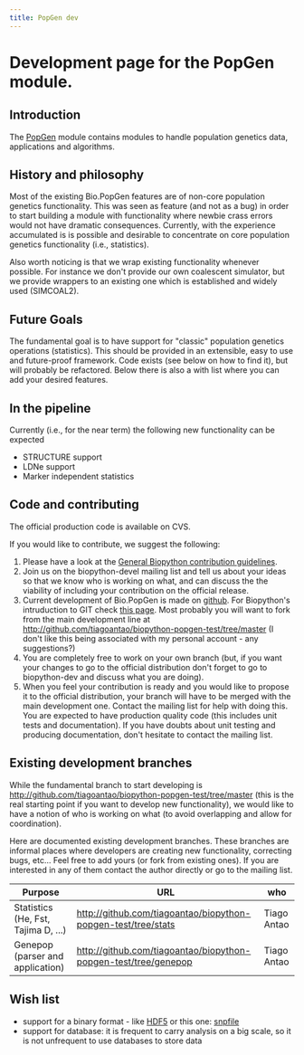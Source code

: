 ```yaml
---
title: PopGen dev
---
```


Development page for the PopGen module.
=======================================

Introduction
------------

The [PopGen](PopGen "wikilink") module contains modules to handle
population genetics data, applications and algorithms.

History and philosophy
----------------------

Most of the existing Bio.PopGen features are of non-core population
genetics functionality. This was seen as feature (and not as a bug) in
order to start building a module with functionality where newbie crass
errors would not have dramatic consequences. Currently, with the
experience accumulated is is possible and desirable to concentrate on
core population genetics functionality (i.e., statistics).

Also worth noticing is that we wrap existing functionality whenever
possible. For instance we don't provide our own coalescent simulator,
but we provide wrappers to an existing one which is established and
widely used (SIMCOAL2).

Future Goals
------------

The fundamental goal is to have support for "classic" population
genetics operations (statistics). This should be provided in an
extensible, easy to use and future-proof framework. Code exists (see
below on how to find it), but will probably be refactored. Below there
is also a with list where you can add your desired features.

In the pipeline
---------------

Currently (i.e., for the near term) the following new functionality can
be expected

-   STRUCTURE support
-   LDNe support
-   Marker independent statistics

Code and contributing
---------------------

The official production code is available on CVS.

If you would like to contribute, we suggest the following:

1.  Please have a look at the [General Biopython contribution
    guidelines](Contributing "wikilink").
2.  Join us on the biopython-devel mailing list and tell us about your
    ideas so that we know who is working on what, and can discuss the
    the viability of including your contribution on the official
    release.
3.  Current development of Bio.PopGen is made on
    [github](http://github.com). For Biopython's intruduction to GIT
    check [this page](GitUsage "wikilink"). Most probably you will want
    to fork from the main development line at
    <http://github.com/tiagoantao/biopython-popgen-test/tree/master> (I
    don't like this being associated with my personal account - any
    suggestions?)
4.  You are completely free to work on your own branch (but, if you want
    your changes to go to the official distribution don't forget to go
    to biopython-dev and discuss what you are doing).
5.  When you feel your contribution is ready and you would like to
    propose it to the official distribution, your branch will have to be
    merged with the main development one. Contact the mailing list for
    help with doing this. You are expected to have production quality
    code (this includes unit tests and documentation). If you have
    doubts about unit testing and producing documentation, don't
    hesitate to contact the mailing list.

Existing development branches
-----------------------------

While the fundamental branch to start developing is
<http://github.com/tiagoantao/biopython-popgen-test/tree/master> (this
is the real starting point if you want to develop new functionality), we
would like to have a notion of who is working on what (to avoid
overlapping and allow for coordination).

Here are documented existing development branches. These branches are
informal places where developers are creating new functionality,
correcting bugs, etc... Feel free to add yours (or fork from existing
ones). If you are interested in any of them contact the author directly
or go to the mailing list.

| Purpose                             | URL                                                               | who         |
|-------------------------------------|-------------------------------------------------------------------|-------------|
| Statistics (He, Fst, Tajima D, ...) | <http://github.com/tiagoantao/biopython-popgen-test/tree/stats>   | Tiago Antao |
| Genepop (parser and application)    | <http://github.com/tiagoantao/biopython-popgen-test/tree/genepop> | Tiago Antao |

Wish list
---------

-   support for a binary format - like [HDF5](http://www.pytables.org)
    or this one:
    [snpfile](http://lists.open-bio.org/pipermail/biopython/2008-December/004830.html)
-   support for database: it is frequent to carry analysis on a big
    scale, so it is not unfrequent to use databases to store data


